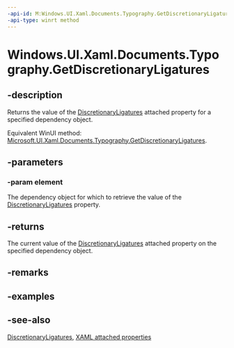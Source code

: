 ```yaml
---
-api-id: M:Windows.UI.Xaml.Documents.Typography.GetDiscretionaryLigatures(Windows.UI.Xaml.DependencyObject)
-api-type: winrt method
---
```


<!-- Method syntax
public bool GetDiscretionaryLigatures(Windows.UI.Xaml.DependencyObject element)
-->

# Windows.UI.Xaml.Documents.Typography.GetDiscretionaryLigatures

## -description
Returns the value of the [DiscretionaryLigatures](typography_discretionaryligatures.md) attached property for a specified dependency object.

Equivalent WinUI method: [Microsoft.UI.Xaml.Documents.Typography.GetDiscretionaryLigatures](/windows/winui/api/microsoft.ui.xaml.documents.typography.getdiscretionaryligatures).

## -parameters
### -param element
The dependency object for which to retrieve the value of the [DiscretionaryLigatures](typography_discretionaryligatures.md) property.

## -returns
The current value of the [DiscretionaryLigatures](typography_discretionaryligatures.md) attached property on the specified dependency object.

## -remarks

## -examples

## -see-also

[DiscretionaryLigatures](typography_discretionaryligatures.md), [XAML attached properties](/windows/uwp/xaml-platform/attached-properties-overview)
